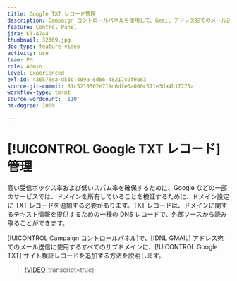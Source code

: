 ```yaml
---
title: Google TXT レコード管理
description: Campaign コントロールパネルを使用して、Gmail アドレス宛てのメール送信に使用するサブドメインに、Google TXT サイト検証レコードを追加する方法を説明します。
feature: Control Panel
jira: KT-4744
thumbnail: 32369.jpg
doc-type: feature video
activity: use
team: PM
role: Admin
level: Experienced
exl-id: 436575ea-d53c-409a-8d66-48217c9f9a83
source-git-commit: 81c5210502e719d6dfe0a000c511e3da4b17275a
workflow-type: tm+mt
source-wordcount: '110'
ht-degree: 100%

---
```


# [!UICONTROL Google TXT レコード]管理

高い受信ボックス率および低いスパム率を確保するために、Google などの一部のサービスでは、ドメインを所有していることを検証するために、ドメイン設定に TXT レコードを追加する必要があります。TXT レコードは、ドメインに関するテキスト情報を提供するための一種の DNS レコードで、外部ソースから読み取ることができます。

[!UICONTROL Campaign コントロールパネル]で、[!DNL GMAIL] アドレス宛てのメール送信に使用するすべてのサブドメインに、[!UICONTROL Google TXT] サイト検証レコードを追加する方法を説明します。

>[!VIDEO](https://video.tv.adobe.com/v/32369?learn=on){transcript=true}
